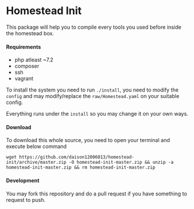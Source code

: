 # Homestead Init

This package will help you to compile every tools you used before inside the homestead box.

#### Requirements
- php atleast ~7.2
- composer
- ssh
- vagrant

To install the system you need to run `./install`, you need to modify the `config` and may modify/replace the `raw/Homestead.yaml` on your suitable config.

Everything runs under the `install` so you may change it on your own ways.

#### Download

To download this whole source, you need to open your terminal and execute below command

```
wget https://github.com/daison12006013/homestead-init/archive/master.zip -O homestead-init-master.zip && unzip -a homestead-init-master.zip && rm homestead-init-master.zip
```

#### Development

You may fork this repository and do a pull request if you have something to request to push.
